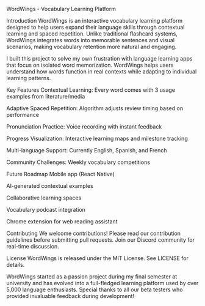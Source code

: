 WordWings - Vocabulary Learning Platform

Introduction
WordWings is an interactive vocabulary learning platform designed to help users expand their language skills through contextual learning and spaced repetition. Unlike traditional flashcard systems, WordWings integrates words into memorable sentences and visual scenarios, making vocabulary retention more natural and engaging.

I built this project to solve my own frustration with language learning apps that focus on isolated word memorization. WordWings helps users understand how words function in real contexts while adapting to individual learning patterns.


Key Features
Contextual Learning: Every word comes with 3 usage examples from literature/media

Adaptive Spaced Repetition: Algorithm adjusts review timing based on performance

Pronunciation Practice: Voice recording with instant feedback

Progress Visualization: Interactive learning maps and milestone tracking

Multi-language Support: Currently English, Spanish, and French

Community Challenges: Weekly vocabulary competitions


Future Roadmap
Mobile app (React Native)

AI-generated contextual examples

Collaborative learning spaces

Vocabulary podcast integration

Chrome extension for web reading assistant



Contributing
We welcome contributions! Please read our contribution guidelines before submitting pull requests. Join our Discord community for real-time discussion.

License
WordWings is released under the MIT License. See LICENSE for details.

WordWings started as a passion project during my final semester at university and has evolved into a full-fledged learning platform used by over 5,000 language enthusiasts. Special thanks to all our beta testers who provided invaluable feedback during development!
